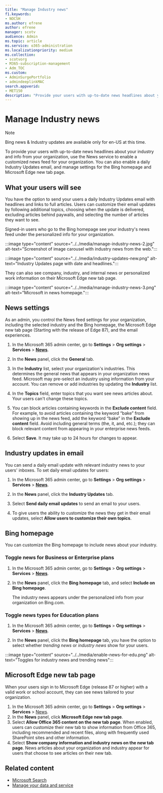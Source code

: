 ```yaml
---
title: "Manage Industry news"
f1.keywords:
- NOCSH
ms.author: efrene
author: efrene
manager: scotv
audience: Admin
ms.topic: article
ms.service: o365-administration
ms.localizationpriority: medium
ms.collection: 
- scotvorg
- M365-subscription-management
- Adm_TOC 
ms.custom: 
- AdminSurgePortfolio
- admindeeplinkMAC
search.appverid:
- MET150
description: "Provide your users with up-to-date news headlines about your industry and info from your organization, use the News service to enable a customized news feed for your organization."
---
```


# Manage Industry news

> [!NOTE] 
> Bing news & Industry updates are available only for en-US at this time.

To provide your users with up-to-date news headlines about your industry and info from your organization, use the News service to enable a customized news feed for your organization. You can also enable a daily Industry Updates email, and manage settings for the Bing homepage and Microsoft Edge new tab page.

## What your users will see

You have the option to send your users a daily Industry Updates email with headlines and links to full articles. Users can customize their email updates by following additional topics, choosing when the update is delivered, excluding articles behind paywalls, and selecting the number of articles they want to see.

Signed-in users who go to the Bing homepage see your industry's news feed under the personalized info for your organization.

:::image type="content" source="../../media/manage-industry-news-2.jpg" alt-text="Screenshot of image carousel with industry news from the web.":::

:::image type="content" source="../../media/industry-updates-new.png" alt-text="Industry Updates page with date and headlines.":::

They can also see company, industry, and internal news or personalized work information on their Microsoft Edge new tab page.

:::image type="content" source="../../media/manage-industry-news-3.png" alt-text="Microsoft in news homepage.":::

## News settings

As an admin, you control the News feed settings for your organization, including the selected industry and the Bing homepage, the Microsoft Edge new tab page (Starting with the release of Edge 87), and the email experiences. 

1. In the Microsoft 365 admin center, go to **Settings** > **Org settings** > **Services** > [**News**](https://admin.microsoft.com/adminportal/home?#/Settings/Services/:/Settings/L1/BingNews).

1. In the **News** panel, click the **General** tab.

1. In the **Industry** list, select your organization's industries. This determines the general news that appears in your organization news feed. Microsoft may pre-select an industry using information from your account. You can remove or add industries by updating the **Industry** list.

1. In the **Topics** field, enter topics that you want see news articles about. Your users can't change these topics.

1. You can block articles containing keywords in the **Exclude content** field. For example, to avoid articles containing the keyword “bake” from showing up in the news feed, add the keyword “bake” in the **Exclude content** field. Avoid including general terms (the, it, and, etc.); they can block relevant content from appearing in your enterprise news feeds.

1. Select **Save**. It may take up to 24 hours for changes to appear.

## Industry updates in email

You can send a daily email update with relevant industry news to your users' inboxes. To set daily email updates for users:

1. In the Microsoft 365 admin center, go to **Settings** > **Org settings** > **Services** > [**News**](https://admin.microsoft.com/adminportal/home?#/Settings/Services/:/Settings/L1/BingNews). 

1. In the **News** panel, click the **Industry Updates** tab. 
1. Select **Send daily email updates** to send an email to your users.
1. To give users the ability to customize the news they get in their email updates, select **Allow users to customize their own topics**.

## Bing homepage

You can customize the Bing homepage to include news about your industry.

### Toggle news for Business or Enterprise plans

1. In the Microsoft 365 admin center, go to **Settings** > **Org settings** > **Services** > [**News**](https://admin.microsoft.com/adminportal/home?#/Settings/Services/:/Settings/L1/BingNews).

1. In the **News** panel, click the **Bing homepage** tab, and select **Include on Bing homepage**.

    The industry news appears under the personalized info from your organization on Bing.com.

### Toggle news types for Education plans

1. In the Microsoft 365 admin center, go to **Settings** > **Org settings** > **Services** > [**News**](https://admin.microsoft.com/adminportal/home?#/Settings/Services/:/Settings/L1/BingNews).

1. In the **News** panel, click the **Bing homepage** tab, you have the option to select whether *trending news* or *industry news* show for your users.

:::image type="content" source="../../media/enable-news-for-edu.png" alt-text="Toggles for industry news and trending news":::

## Microsoft Edge new tab page

When your users sign in to Microsoft Edge (release 87 or higher) with a valid work or school account, they can see news tailored to your organization.

1. In the Microsoft 365 admin center, go to **Settings** > **Org settings** > **Services** > [News](https://admin.microsoft.com/adminportal/home?#/Settings/Services/:/Settings/L1/BingNews).
2. In the **News** panel, click **Microsoft Edge new tab page**.
3. Select **Allow Office 365 content on the new tab page**. When enabled, users can customize their new tab to show  information from Office 365, including recommended and recent files, along with frequently used SharePoint sites and other information.
4. Select **Show company information and industry news on the new tab page**. News articles about your organization and industry appear for users that choose to see articles on their new tab.

## Related content

- [Microsoft Search](/microsoftsearch/)
- [Manage your data and service](/admin)